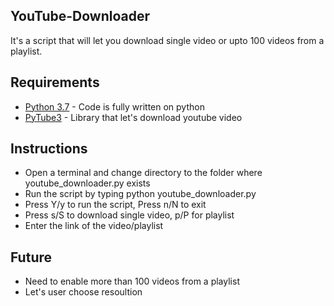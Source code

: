 ## YouTube-Downloader
It's a script that will let you download single video or upto 100 videos from a playlist.

## Requirements
- [Python 3.7](https://www.python.org/downloads/release/python-370/) - Code is fully written on python
- [PyTube3](https://python-pytube.readthedocs.io/en/latest/) - Library that let's download youtube video

## Instructions
- Open a terminal and change directory to the folder where youtube_downloader.py exists
- Run the script by typing python youtube_downloader.py
- Press Y/y to run the script, Press n/N to exit
- Press s/S to download single video, p/P for playlist
- Enter the link of the video/playlist

## Future
- Need to enable more than 100 videos from a playlist
- Let's user choose resoultion

